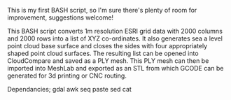 

This is my first BASH script, so I'm sure there's plenty of room for improvement, suggestions welcome!

This BASH script converts 1m resolution ESRI grid data with 2000 columns and 2000 rows into a list of XYZ co-ordinates. It also generates sea a level point cloud base surface and closes the sides with four appropriately shaped point cloud surfaces.  The resulting list can be opened into CloudCompare and saved as a PLY mesh. This PLY mesh can then be imported into MeshLab and exported as an STL from which GCODE can be generated for 3d printing or CNC routing.

Dependancies;
gdal
awk
seq
paste
sed
cat
